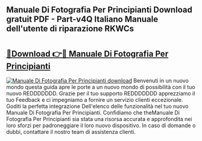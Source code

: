 ## Manuale Di Fotografia Per Principianti Download gratuit PDF - Part-v4Q Italiano Manuale dell'utente di riparazione RKWCs

# <h2><a href="http://dfb6fmi.blite.top/?on=Manuale+Di+Fotografia+Per+Principianti">🔗Download 👉🔴 Manuale Di Fotografia Per Principianti</a></h2>

[![Manuale Di Fotografia Per Principianti download](https://i.imgur.com/lujVjoI.png)](http://dfb6fmi.blite.top/?on=Manuale+Di+Fotografia+Per+Principianti)
Benvenuti in un nuovo mondo questa guida apre le porte a un nuovo mondo di possibilità con il tuo nuovo REDDDDDDD. Grazie per il tuo supporto REDDDDDDD apprezziamo il tuo Feedback e ci impegniamo a fornire un servizio clienti eccezionale. Goditi la perfetta integrazione Dell'elenco delle funzionalità nel tuo nuovo Manuale Di Fotografia Per Principianti. Confidiamo che theManuale Di Fotografia Per Principianti sia stata una risorsa accurata e approfondita nei loro sforzi per padroneggiare il loro nuovo dispositivo. In caso di domande o dubbi, contattare il nostro team di assistenza clienti.
